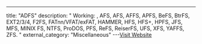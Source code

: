 ---
title: "ADFS"
description: "
Working: , AFS, AFS, AFFS, APFS, BeFS, BtrFS, EXT2/3/4, F2FS, FATnn/VFAT/exFAT, HAMMER, HFS, HFS+, HPFS, JFS, MFS, MINIX FS, NTFS, ProDOS, PFS, ReFS, ReiserFS, UFS, XFS, YAFFS, ZFS.
"
external_category: "Miscellaneous"
---[Visit Website](https://en.wikipedia.org/wiki/Advanced_Disc_Filing_System)

